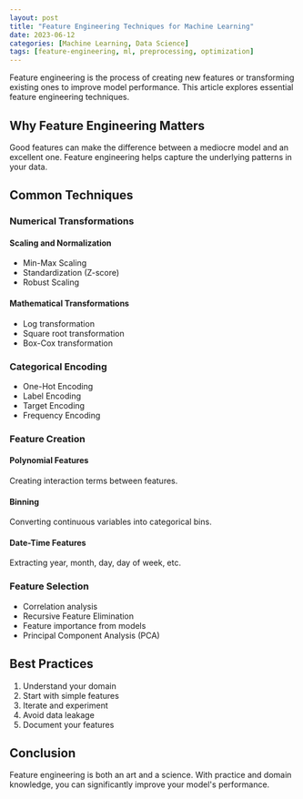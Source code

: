 ```yaml
---
layout: post
title: "Feature Engineering Techniques for Machine Learning"
date: 2023-06-12
categories: [Machine Learning, Data Science]
tags: [feature-engineering, ml, preprocessing, optimization]
---
```


Feature engineering is the process of creating new features or transforming existing ones to improve model performance. This article explores essential feature engineering techniques.

## Why Feature Engineering Matters

Good features can make the difference between a mediocre model and an excellent one. Feature engineering helps capture the underlying patterns in your data.

## Common Techniques

### Numerical Transformations

#### Scaling and Normalization
- Min-Max Scaling
- Standardization (Z-score)
- Robust Scaling

#### Mathematical Transformations
- Log transformation
- Square root transformation
- Box-Cox transformation

### Categorical Encoding

- One-Hot Encoding
- Label Encoding
- Target Encoding
- Frequency Encoding

### Feature Creation

#### Polynomial Features
Creating interaction terms between features.

#### Binning
Converting continuous variables into categorical bins.

#### Date-Time Features
Extracting year, month, day, day of week, etc.

### Feature Selection

- Correlation analysis
- Recursive Feature Elimination
- Feature importance from models
- Principal Component Analysis (PCA)

## Best Practices

1. Understand your domain
2. Start with simple features
3. Iterate and experiment
4. Avoid data leakage
5. Document your features

## Conclusion

Feature engineering is both an art and a science. With practice and domain knowledge, you can significantly improve your model's performance.
